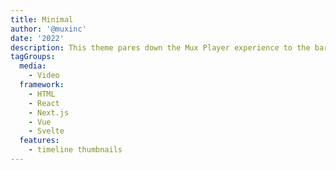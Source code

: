 ```yaml
---
title: Minimal
author: '@muxinc'
date: '2022'
description: This theme pares down the Mux Player experience to the bare bones controls viewers need, ideal for those that want a simpler player experience.
tagGroups:
  media: 
    - Video
  framework:
    - HTML
    - React
    - Next.js
    - Vue
    - Svelte
  features:
    - timeline thumbnails
---
```

